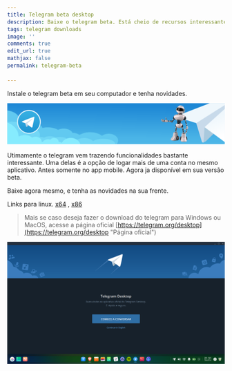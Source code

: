 ```yaml
---
title: Telegram beta desktop
description: Baixe o telegram beta. Está cheio de recursos interessantes.
tags: telegram downloads
image: ''
comments: true
edit_url: true
mathjax: false
permalink: telegram-beta

---
```

Instale o telegram beta em seu computador e tenha novidades.

![](/uploads/telegram_banner.png)

Utimamente o telegram vem trazendo funcionalidades bastante interessante. Uma delas é a opção de logar mais de uma conta no mesmo aplicativo. Antes somente no app mobile. Agora ja disponível em sua versão beta.

Baixe agora mesmo, e tenha as novidades na sua frente.

Links para linux. [x64](https://telegram.org/dl/desktop/linux?beta=1) , [x86](https://telegram.org/dl/desktop/linux32?beta=1)

> Mais se caso deseja fazer o download do telegram para Windows ou MacOS, acesse a página oficial [https://telegram.org/desktop](https://telegram.org/desktop "Página oficial")

![](/uploads/screen-capture_20200718213103.png)